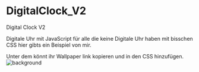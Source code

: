# DigitalClock_V2
Digital Clock V2

Digitale Uhr mit JavaScript für alle die keine Digitale Uhr haben mit bisschen CSS hier gibts ein Beispiel von mir.


Unter dem könnt ihr Wallpaper link kopieren und in den CSS hinzufügen.
![background](https://github.com/keco216/DigitalClock_V2/assets/122257613/cefca1ed-6a54-49c1-a8d0-657081d29e9f)
